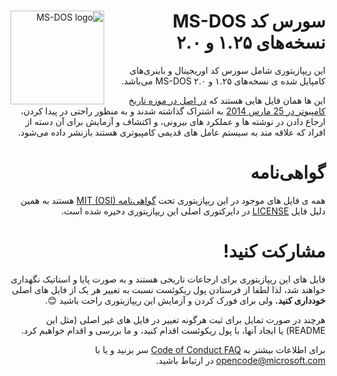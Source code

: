 <div dir="rtl" style="direction:rtl" align="right">
<img width="150" height="150" align="left" style="float: left; margin: 0 10px 0 0;" alt="MS-DOS logo" src="https://github.com/Microsoft/MS-DOS/blob/master/msdos-logo.png">

# سورس کد MS-DOS نسخه‌های ۱.۲۵ و ۲.۰

این ریپازیتوری شامل سورس کد اوریجینال و باینری‌های کامپایل شده ی نسخه‌های ۱.۲۵ و ۲.۰
MS-DOS می‌باشد.

این ها همان فایل هایی هستند که [در اصل در موزه تاریخ کامپیوتر در 25 مارس 2014]( http://www.computerhistory.org/atchm/microsoft-ms-dos-early-source-code/) به اشتراک گذاشته شدند و به منظور راحتی در پیدا کردن، ارجاع دادن در نوشته ها و عملکرد های بیرونی، و اکتشاف و آزمایش برای آن دسته از افراد که علاقه مند به سیستم عامل های قدیمی کامپیوتری هستند بازنشر داده می‌شود.

# گواهی‌نامه
همه ی فایل های موجود در این ریپازیتوری تحت [گواهی‌نامه MIT (OSI)]( https://en.wikipedia.org/wiki/MIT_License) هستند به همین دلیل فایل [LICENSE](https://github.com/Microsoft/MS-DOS/blob/master/LICENSE.md) در دایرکتوری اصلی این ریپازیتوری دخیره شده است.


# مشارکت کنید!
فایل های این ریپازیتوری برای ارجاعات تاریخی هستند و به صورت پایا و استاتیک نگهداری خواهند شد، لذا لطفا از فرستادن پول ریکوئست نسبت به تغییر هر یک از فایل های اصلی **خودداری کنید.** ولی برای فورک کردن و آزمایش این ریپازیتوری راحت باشید 😊.

هرچند در صورت تمایل برای ثبت هرگونه تغییر در فایل های غیر اصلی (مثل این README) یا ایجاد آنها، با پول ریکوئست اقدام کنید، و ما بررسی و اقدام خواهیم کرد.

برای اطلاعات بیشتر به [Code of Conduct FAQ](https://opensource.microsoft.com/codeofconduct/faq/) سر بزنید و یا با [opencode@microsoft.com](mailto:opencode@microsoft.com) در ارتباط باشید.
</div>
